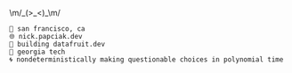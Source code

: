\m/\_(>\_<)\_\m/
```         
📍 san francisco, ca
🌐 nick.papciak.dev
🍊 building datafruit.dev
🐝 georgia tech
🌀 nondeterministically making questionable choices in polynomial time
```
